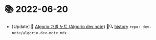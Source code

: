 # 📚 2022-06-20
- [Update] 📙 [Algorio 개발 노트 (Algorio dev note)](https://til.qriositylog.com/dev-note/algorio-dev-note) 📃🔍 [history](https://github.com/Queue-ri/TIL/commits/main/dev-note/algorio-dev-note.mdx?since=2022-06-20T00:00:00Z&until=2022-06-20T23:59:59Z) `repo: dev-note/algorio-dev-note.mdx`